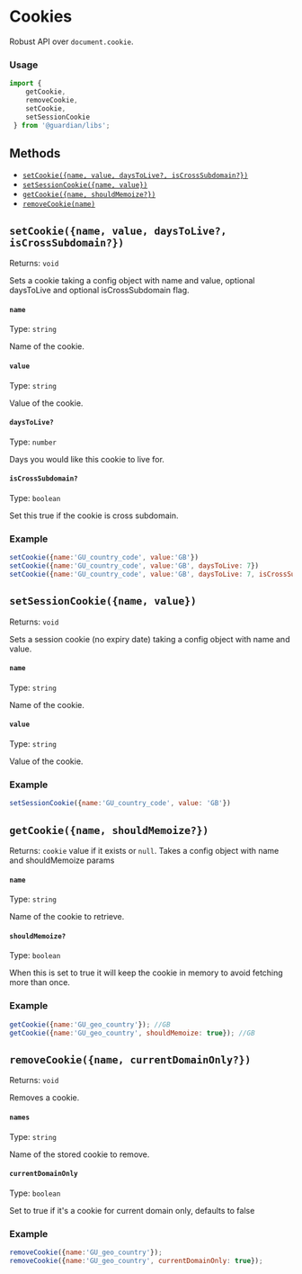 # Cookies

Robust API over `document.cookie`.

### Usage

```js
import {
    getCookie,
    removeCookie,
    setCookie,
    setSessionCookie
 } from '@guardian/libs';
```

## Methods

-   [`setCookie({name, value, daysToLive?, isCrossSubdomain?})`](#setCookie)
-   [`setSessionCookie({name, value})`](#setSessionCookie)
-   [`getCookie({name, shouldMemoize?})`](#getCookie)
-   [`removeCookie(name)`](#removeCookie)

## `setCookie({name, value, daysToLive?, isCrossSubdomain?})`

Returns: `void`

Sets a cookie taking a config object with name and value, optional daysToLive and optional isCrossSubdomain flag.

#### `name`

Type: `string`

Name of the cookie.

#### `value`

Type: `string`<br>

Value of the cookie.

#### `daysToLive?`

Type: `number`

Days you would like this cookie to live for.

#### `isCrossSubdomain?`

Type: `boolean`<br>

Set this true if the cookie is cross subdomain.

### Example

```js
setCookie({name:'GU_country_code', value:'GB'})
setCookie({name:'GU_country_code', value:'GB', daysToLive: 7})
setCookie({name:'GU_country_code', value:'GB', daysToLive: 7, isCrossSubdomain: true})
```

## `setSessionCookie({name, value})`

Returns: `void`

Sets a session cookie (no expiry date) taking a config object with name and value.

#### `name`

Type: `string`

Name of the cookie.

#### `value`

Type: `string`<br>

Value of the cookie.

### Example

```js
setSessionCookie({name:'GU_country_code', value: 'GB'})
```

## `getCookie({name, shouldMemoize?})`

Returns: `cookie` value if it exists or `null`. Takes a config object with name and shouldMemoize params

#### `name`

Type: `string`

Name of the cookie to retrieve.


#### `shouldMemoize?`

Type: `boolean`<br>

When this is set to true it will keep the cookie in memory to avoid fetching more than once.


### Example

```js
getCookie({name:'GU_geo_country'}); //GB
getCookie({name:'GU_geo_country', shouldMemoize: true}); //GB
```

## `removeCookie({name, currentDomainOnly?})`

Returns: `void`

Removes a cookie.

#### `names`

Type: `string`

Name of the stored cookie to remove.

#### `currentDomainOnly`

Type: `boolean`

Set to true if it's a cookie for current domain only, defaults to false
### Example

```js
removeCookie({name:'GU_geo_country'});
removeCookie({name:'GU_geo_country', currentDomainOnly: true});
```
